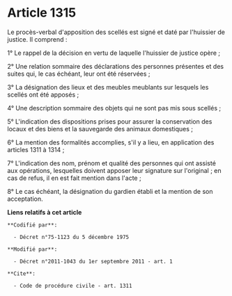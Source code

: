 # Article 1315

Le procès-verbal d'apposition des scellés est signé et daté par l'huissier de justice. Il comprend : 

1° Le rappel de la décision en vertu de laquelle l'huissier de justice opère ; 

2° Une relation sommaire des déclarations des personnes présentes et des suites qui, le cas échéant, leur ont été
réservées ; 

3° La désignation des lieux et des meubles meublants sur lesquels les scellés ont été apposés ; 

4° Une description sommaire des objets qui ne sont pas mis sous scellés ; 

5° L'indication des dispositions prises pour assurer la conservation des locaux et des biens et la sauvegarde des animaux
domestiques ; 

6° La mention des formalités accomplies, s'il y a lieu, en application des articles 1311 à 1314 ; 

7° L'indication des nom, prénom et qualité des personnes qui ont assisté aux opérations, lesquelles doivent apposer leur
signature sur l'original ; en cas de refus, il en est fait mention dans l'acte ; 

8° Le cas échéant, la désignation du gardien établi et la mention de son acceptation.

**Liens relatifs à cet article**

	**Codifié par**:

	  - Décret n°75-1123 du 5 décembre 1975

	**Modifié par**:

	  - Décret n°2011-1043 du 1er septembre 2011 - art. 1

	**Cite**:

	  - Code de procédure civile - art. 1311
